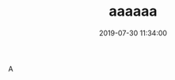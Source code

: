 ﻿---
layout: post
title:  "aaaaaa"
date:   2019-07-30 11:34:00
categories: beginnings
thumbnail: Images\OC.png
---

A
